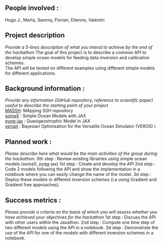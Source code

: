 ## People involved : 
Hugo J., Marta, Sammy, Florian, Etienne, Valentin 

## Project description 
*Provide a 5-lines description of what you intend to achieve by the end of the hackathon*
The goal of this project is to describe a common API to develop simple ocean models for feeding data inversion and calibration schemes.  
The API will be tested on different examples using different simple models for different applications.

## Background information : 
*Provide any information (GitHub repository, reference to scientific paper) useful to describe the starting point of your project*  
[MASSH](https://github.com/leguillf/MASSH): MApping SSH repository \
[somaX](https://github.com/jejjohnson/somax) : Simple Ocean Models with JAX \
[pyqg-jax](https://pyqg-jax.readthedocs.io/en/latest/index.html) : Quasigeostrophic Model in JAX \
[veropt](https://github.com/aster-stoustrup/veropt) : Bayesian Optimisation for the Versatile  Ocean Simulator (VEROS) \

## Planned work : 
*Please describe here what would be the main activities of the group during the hackathon*. 
0th step : Review existing librairies using simple ocean models (somaX, pyqg-jax)
1st step : Create and develop the API 
2nd step : Code 2 models following the API and show the implementation in a notebook where you can easily change the name of the model. 
3d step : Deploy these models in different inversion schemes (i.e using Gradient and Gradient free approaches). 

## Success metrics : 
*Please provide a criteria on the basis of which you will assess whether you have achieved your objectives for the hackathon*
1st step : Discuss the API with other users within the Jaxathon.
2nd step : Compute one time step of two different models using the API in a notebook. 
3d step : Demonstrate the use of the API for one of the models with different inversion schemes in a notebook.
